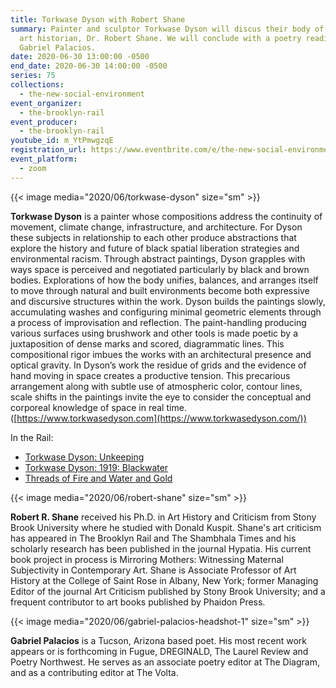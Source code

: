 ```yaml
---
title: Torkwase Dyson with Robert Shane
summary: Painter and sculptor Torkwase Dyson will discus their body of work with
  art historian, Dr. Robert Shane. We will conclude with a poetry reading from
  Gabriel Palacios.
date: 2020-06-30 13:00:00 -0500
end_date: 2020-06-30 14:00:00 -0500
series: 75
collections:
  - the-new-social-environment
event_organizer:
  - the-brooklyn-rail
event_producer:
  - the-brooklyn-rail
youtube_id: m_YtPmwgzqE
registration_url: https://www.eventbrite.com/e/the-new-social-environment-75-torkwase-dyson-tickets-110857202878
event_platform:
  - zoom
---
```

{{< image media="2020/06/torkwase-dyson" size="sm" >}}

**Torkwase Dyson** is a painter whose compositions address the continuity of movement, climate change, infrastructure, and architecture. For Dyson these subjects in relationship to each other produce abstractions that explore the history and future of black spatial liberation strategies and environmental racism. Through abstract paintings, Dyson grapples with ways space is perceived and negotiated particularly by black and brown bodies. Explorations of how the body unifies, balances, and arranges itself to move through natural and built environments become both expressive and discursive structures within the work. Dyson builds the paintings slowly, accumulating washes and configuring minimal geometric elements through a process of improvisation and reflection. The paint-handling producing various surfaces using brushwork and other tools is made poetic by a juxtaposition of dense marks and scored, diagrammatic lines. This compositional rigor imbues the works with an architectural presence and optical gravity. In Dyson’s work the residue of grids and the evidence of hand moving in space creates a productive tension. This precarious arrangement along with subtle use of atmospheric color, contour lines, scale shifts in the paintings invite the eye to consider the conceptual and corporeal knowledge of space in real time. ([https://www.torkwasedyson.com](https://www.torkwasedyson.com/))

In the Rail:

* [Torkwase Dyson: Unkeeping](https://brooklynrail.org/2016/04/artseen/torkwase-dyson-unkeeping)
* [Torkwase Dyson: 1919: Blackwater](https://brooklynrail.org/2019/11/artseen/Torkwase-Dyson-1919-Blackwater)
* [Threads of Fire and Water and Gold](https://brooklynrail.org/2017/05/artseen/Threads-of-Fire-and-Water-and-Gold)

{{< image media="2020/06/robert-shane" size="sm" >}}

**Robert R. Shane** received his Ph.D. in Art History and Criticism from Stony Brook University where he studied with Donald Kuspit. Shane's art criticism has appeared in The Brooklyn Rail and The Shambhala Times and his scholarly research has been published in the journal Hypatia. His current book project in process is Mirroring Mothers: Witnessing Maternal Subjectivity in Contemporary Art. Shane is Associate Professor of Art History at the College of Saint Rose in Albany, New York; former Managing Editor of the journal Art Criticism published by Stony Brook University; and a frequent contributor to art books published by Phaidon Press.

{{< image media="2020/06/gabriel-palacios-headshot-1" size="sm" >}}

**Gabriel Palacios** is a Tucson, Arizona based poet. His most recent work appears or is forthcoming in Fugue, DREGINALD, The Laurel Review and Poetry Northwest. He serves as an associate poetry editor at The Diagram, and as a contributing editor at The Volta.